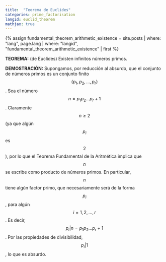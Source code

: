 ```yaml
---
title:  "Teorema de Euclides"
categories: prime_factorisation
langid: euclid_theorem
mathjax: true
---
```


{% assign fundamental_theorem_arithmetic_existence = site.posts | where: "lang", page.lang | where: "langid", "fundamental_theorem_arithmetic_existence" | first %}

<b>TEOREMA:</b> (de Euclides) Existen infinitos números primos.

<b>DEMOSTRACIÓN:</b>  Supongamos, por reducción al absurdo, que el conjunto de números primos es un conjunto finito $$\{p_1,p_2,\dots,p_r\}$$. Sea el número $$n=p_1p_2\dots p_r+1$$. Claramente $$n\ge2$$ (ya que algún $$p_i$$ es $$2$$), por lo que el Teorema Fundamental de la Aritmética <a href="{{fundamental_theorem_arithmetic_existence.cleanurl}}" class="theorem" title="{{fundamental_theorem_arithmetic_existence.title}}"></a> implica que $$n$$ se escribe como producto de números primos. En particular, $$n$$ tiene algún factor primo, que necesariamente será de la forma $$p_i$$, para algún $$i=1,2,\dots,r$$. Es decir, $$p_i\vert n=p_1p_2\dots p_r+1$$. Por las propiedades de divisibilidad, $$p_i\vert 1$$, lo que es absurdo.
